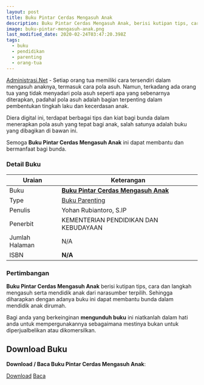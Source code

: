 ```yaml
---
layout: post
title: Buku Pintar Cerdas Mengasuh Anak
description: Buku Pintar Cerdas Mengasuh Anak, berisi kutipan tips, cara dan langkah mengasuh serta mendidik anak dari narasumber terpilih 
image: buku-pintar-mengasuh-anak.png
last_modified_date: 2020-02-24T03:47:20.398Z
tags:
  - buku
  - pendidikan
  - parenting
  - orang-tua
---
```


[Administrasi.Net](https://administrasi.net "Administrasi.Net") - Setiap orang tua memiliki cara tersendiri dalam mengasuh anaknya, termasuk cara pola asuh. Namun, terkadang ada orang tua yang tidak menyadari pola asuh seperti apa yang sebenarnya diterapkan, padahal pola asuh adalah bagian terpenting dalam pembentukan tingkah laku dan kecerdasan anak.

Diera digital ini, terdapat berbagai tips dan kiat bagi bunda dalam menerapkan pola asuh yang tepat bagi anak, salah satunya adalah buku yang dibagikan di bawan ini.

Semoga **Buku Pintar Cerdas Mengasuh Anak** ini dapat membantu dan bermanfaat bagi bunda.

### Detail Buku

|Uraian|Keterangan|
| --- | --- |
|Buku|<a href="/bse/buku-pintar-cerdas-mengasuh-anak" title="Buku Pintar Cerdas Mengasuh Anak"><strong>Buku Pintar Cerdas Mengasuh Anak</strong></a>|
|Type|<a href="/bse/parenting" title="Buku Parenting" target="_blank">Buku Parenting</a>|
|Penulis| Yohan Rubiantoro, S.IP|
|Penerbit|KEMENTERIAN PENDIDIKAN DAN KEBUDAYAAN|
|Jumlah Halaman|N/A|
|ISBN|<strong>N/A</strong>|

### Pertimbangan
**Buku Pintar Cerdas Mengasuh Anak** berisi kutipan tips, cara dan langkah mengasuh serta mendidik anak dari narasumber terpilih. Sehingga diharapkan dengan adanya buku ini dapat membantu bunda dalam mendidik anak dirumah.

Bagi anda yang berkeinginan <b>mengunduh buku</b> ini niatkanlah dalam hati anda untuk mempergunakannya sebagaimana mestinya bukan untuk diperjualbelikan atau dikomersilkan.
  
## Download Buku
**Download / Baca Buku Pintar Cerdas Mengasuh Anak**:
<p class="center"><a class="button download" href="https://docs.google.com/uc?export=download&id=1j_4jWLLIGV_8p34_jfcG4BT5yTWEH2jR" rel="nofollow" target="_blank" title="Download Buku Pintar Cerdas Mengasuh Anak">Download</a>
<a class="button demo open-dialog" href="https://drive.google.com/file/d/1j_4jWLLIGV_8p34_jfcG4BT5yTWEH2jR/preview" rel="nofollow" target="_blank" title="Baca Buku Pintar Cerdas Mengasuh Anak">Baca</a></p>
